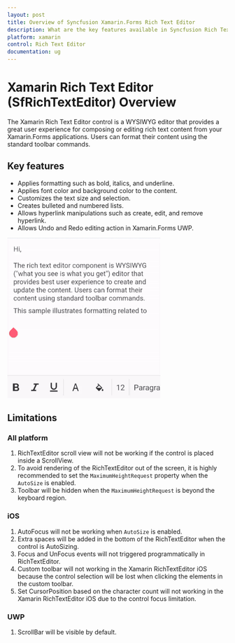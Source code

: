 ```yaml
---
layout: post
title: Overview of Syncfusion Xamarin.Forms Rich Text Editor
description: What are the key features available in Syncfusion Rich Text Editor control for Xamarin.Forms platform.
platform: xamarin
control: Rich Text Editor
documentation: ug
---
```


# Xamarin Rich Text Editor (SfRichTextEditor) Overview

The Xamarin Rich Text Editor control is a WYSIWYG editor that provides a great user experience for composing or editing rich text content from your Xamarin.Forms applications. Users can format their content using the standard toolbar commands.

## Key features

* Applies formatting such as bold, italics, and underline.
* Applies font color and background color to the content.
* Customizes the text size and selection.
* Creates bulleted and numbered lists.
* Allows hyperlink manipulations such as create, edit, and remove hyperlink.
* Allows Undo and Redo editing action in Xamarin.Forms UWP.

![Overview of Rich Text Editor](SfRichTextEditor_Images/Overview.gif)

## Limitations

### All platform
 1. RichTextEditor scroll view will not be working if the control is placed inside a ScrollView.
 2. To avoid rendering of the RichTextEditor out of the screen, it is highly recommended to set the `MaximumHeightRequest` property when the `AutoSize` is enabled.
 3. Toolbar will be hidden when the `MaximumHeightRequest` is beyond the keyboard region. 

### iOS
 1. AutoFocus will not be working when `AutoSize` is enabled.
 2. Extra spaces will be added in the bottom of the RichTextEditor when the control is AutoSizing.
 3. Focus and UnFocus events will not triggered programmatically in RichTextEditor.
 4. Custom toolbar will not working in the Xamarin RichTextEditor iOS because the control selection will be lost when clicking the elements in the custom toolbar.
 5. Set CursorPosition based on the character count will not working in the Xamarin RichTextEditor iOS due to the control focus limitation.
 
### UWP
 1. ScrollBar will be visible by default.
